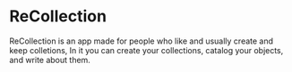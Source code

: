 # ReCollection
ReCollection is an app made for people who like and usually create and keep colletions, In it you can create your collections, catalog your objects, and write about them.
